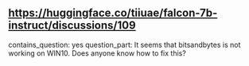 ## https://huggingface.co/tiiuae/falcon-7b-instruct/discussions/109

contains_question: yes
question_part: It seems that bitsandbytes is not working on WIN10. Does anyone know how to fix this?
